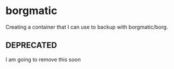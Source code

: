 # borgmatic

Creating a container that I can use to backup with borgmatic/borg.

## DEPRECATED

I am going to remove this soon
